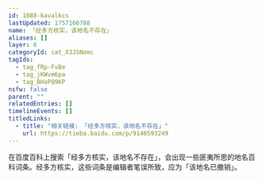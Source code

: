 ```yaml
---
id: 1088-kavalkcs
lastUpdated: 1757166788
name: 「经多方核实，该地名不存在」
aliases: []
layer: 6
categoryId: cat_X3JSNomc
tagIds:
  - tag_fRp-FvBe
  - tag_jKWvm6pa
  - tag_BHaPQ9KP
nsfw: false
parent: ""
relatedEntries: []
timelineEvents: []
titledLinks:
  - title: "相关链接: 「经多方核实，该地名不存在」"
    url: https://tieba.baidu.com/p/9140593249
---
```


在百度百科上搜索「经多方核实，该地名不存在」，会出现一些匪夷所思的地名百科词条。经多方核实，这些词条是编辑者笔误所致，应为「该地名已撤销」。